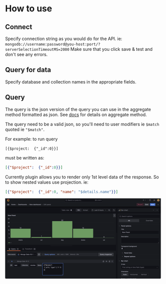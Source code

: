 # How to use

## Connect 

Specify connection string as you would do for the API.
ie: `mongodb://username:password@you-host:port/?serverSelectionTimeoutMS=2000`
Make sure that you click save & test and don't see any errors.

## Query for data
Specify database and collection names in the appropriate fields. 
## Query
The query is the json version  of the query you can use in the aggregate method formatted as json. See [docs](https://www.mongodb.com/docs/manual/aggregation/) for details on aggregate method.

The query need to be a valid json, so you'll need to user modifiers ie `$match` quoted ie `"$match"`.

For example: 
to run query
```bson
[{$project:  {"_id":0}}]
```
must be written as:
```json
[{"$project":  {"_id":0}}]
```

Currently plugin allows you to render only 1st level data of the response. So to show nested values use projection. ie:
```json
[{"$project":  {"_id":0, "name": "$details.name"}}]
```
![Screen](./img/screen.png)  
